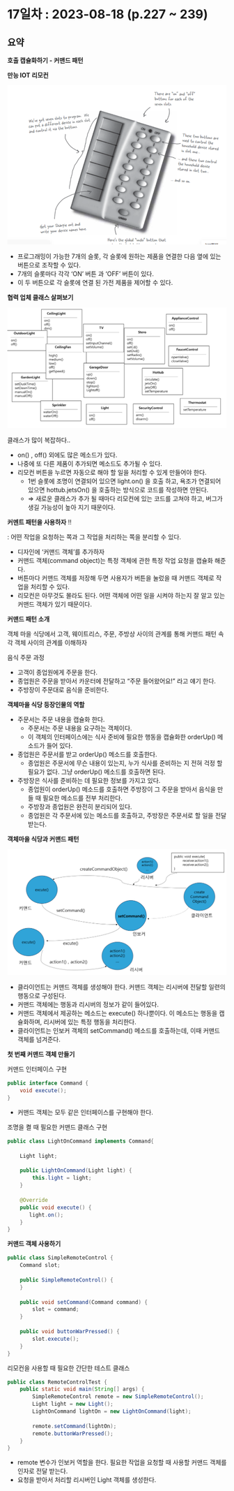 # 17일차 : 2023-08-18 (p.227 ~ 239)

## 요약

**호출 캡슐화하기 - 커맨드 패턴**

**만능 IOT 리모컨**

_![30](30.png)_

- 프로그래밍이 가능한 7개의 슬롯,  각 슬롯에 원하는 제품을 연결한 다음 옆에 있는 버튼으로 조작할 수 있다.
- 7개의 슬롯마다 각각 ‘ON’ 버튼 과 ‘OFF’ 버튼이 있다.
- 이 두 버튼으로 각 슬롯에 연결 된 가전 제품을 제어할 수 있다.

**협력 업체 클래스 살펴보기**

_![31](31.png)_

클래스가 많이 복잡하다..

- on() , off() 외에도 많은 메소드가 있다.
- 나중에 또 다른 제품이 추가되면 메소드도 추가될 수 있다.
- 리모컨 버튼을 누르면 자동으로 해야 할 일을 처리할 수 있게 만들어야 한다.
    - 1번 슬롯에 조명이 연결되어 있으면 light.on() 을 호출 하고, 욕조가 연결되어 있으면 hottub.jetsOn() 을 호출하는 방식으로 코드를 작성하면 안된다.
    - ⇒ 새로운 클래스가 추가 될 때마다 리모컨에 있는 코드를 고쳐야 하고, 버그가 생길 가능성이 높아 지기 때문이다.

**커멘트 패턴을 사용하자** !!

: 어떤 작업을 요청하는 쪽과 그 작업을 처리하는 쪽을 분리할 수 있다.

- 디자인에 ‘커맨드 객체’를 추가하자
- 커맨드 객체(command object)는 특정 객체에 관한 특정 작업 요청을 캡슐화 해준다.
- 버튼마다 커맨드 객체를 저장해 두면 사용자가 버튼을 눌렀을 때 커맨드 객체로 작업을 처리할 수 있다.
- 리모컨은 아무것도 몰라도 된다. 어떤 객체에 어떤 일을 시켜야 하는지 잘 알고 있는 커맨드 객체가 있기 때문이다.

**커맨드 패턴 소개**

객체 마을 식당에서 고객, 웨이트리스, 주문, 주방상 사이의 관계를 통해 커맨드 패턴 속 각 객체 사이의 관계를 이해하자

음식 주문 과정

- 고객이 종업원에게 주문을 한다.
- 종업원은 주문을 받아서 카운터에 전달하고 “주문 들어왔어요!” 라고 얘기 한다.
- 주방장이 주문대로 음식을 준비한다.

**객체마을 식당 등장인물의 역할**

- 주문서는 주문 내용을 캡슐화 한다.
    - 주문서는 주문 내용을 요구하는 객체이다.
    - 이 객체의 인터페이스에는 식사 준비에 필요한 행동을 캡슐화한 orderUp() 메소드가 들어 있다.
- 종업원은 주문서를 받고 orderUp() 메소드를 호출한다.
    - 종업원은 주문서에 무슨 내용이 있는지, 누가 식사를 준비하는 지 전혀 걱정 할 필요가 없다. 그냥 orderUp() 메소드를 호출하면 된다.
- 주방장은 식사를 준비하는 데 필요한 정보를 가지고 있다.
    - 종업원이 orderUp() 메소드를 호출하면 주방장이 그 주문을 받아서 음식을 만들 때 필요한 메소드를 전부 처리한다.
    - 주방장과 종업원은 완전히 분리되어 있다.
    - 종업원은 각 주문서에 있는 메소드를 호출하고, 주방장은 주문서로 할 일을 전달 받는다.

**객체마을 식당과 커맨드 패턴**

_![32](32.png)_

- 클라이언트는 커맨드 객체를 생성해야 한다.  커맨드 객체는 리시버에 전달할 일련의 행동으로 구성된다.
- 커맨드 객체에는 행동과 리시버의 정보가 같이 들어있다.
- 커맨드 객체에서 제공하는 메소드는 execute() 하나뿐이다. 이 메소드는 행동을 캡슐화하며, 리시버에 있는 특정 행동을 처리한다.
- 클라이언트는 인보커 객체의 setCommand() 메소드를 호출하는데, 이때 커맨드 객체를 넘겨준다.

**첫 번째 커맨드 객체 만들기**

커맨드 인터페이스 구현

```java
public interface Command {
    void execute();
}
```

- 커맨드 객체는 모두 같은 인터페이스를 구현해야 한다.

조명을 켤 때 필요한 커맨드 클래스 구현

```java
public class LightOnCommand implements Command{
    
    Light light;

    public LightOnCommand(Light light) {
        this.light = light;
    }

    @Override
    public void execute() {
       light.on(); 
    }
}
```

**커맨드 객체 사용하기**

```java
public class SimpleRemoteControl {
    Command slot;

    public SimpleRemoteControl() {
    }
    
    public void setCommand(Command command) {
        slot = command;
    }
    
    public void buttonWarPressed() {
        slot.execute();
    }
}
```

리모컨을 사용할 때 필요한 간단한 테스트 클래스

```java
public class RemoteControlTest {
    public static void main(String[] args) {
        SimpleRemoteControl remote = new SimpleRemoteControl();
        Light light = new Light();
        LightOnCommand lightOn = new LightOnCommand(light);
        
        remote.setCommand(lightOn);
        remote.buttonWarPressed();
    }
}
```

- remote  변수가 인보커 역할을 한다. 필요한 작업을 요청할 때 사용할 커맨드 객체를 인자로 전달 받는다.
- 요청을 받아서 처리할 리시버인 Light 객체를 생성한다.